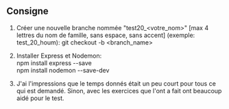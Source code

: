 ## Consigne

1. Créer une nouvelle branche nommée "test20_<votre_nom>" [max 4 lettres du nom de famille, sans espace, sans accent] (exemple: test_20_houm):
git checkout -b <branch_name>

2. Installer Express et Nodemon:  
npm install express --save  
npm install nodemon --save-dev

3. J'ai l'impressions que le temps donnés était un peu court pour tous ce qui est demandé. Sinon, avec les exercices que l'ont a fait ont beaucoup aidé pour le test.